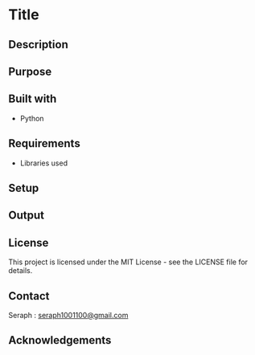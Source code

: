 # Title


## Description 

## Purpose


## Built with
- Python

## Requirements
- Libraries used


## Setup 


## Output



## License

This project is licensed under the MIT License - see the LICENSE file for details.


## Contact

Seraph : seraph1001100@gmail.com

## Acknowledgements
